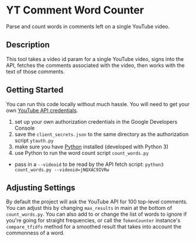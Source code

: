 # YT Comment Word Counter

Parse and count words in comments left on a single YouTube video.

## Description
This tool takes a video id param for a single YouTube video, signs into the API, fetches the comments associated with the video, then works with the text of those comments.

## Getting Started
You can run this code locally without much hassle. You will need to get your own [YouTube API credentials](https://console.developers.google.com/).

1. set up your own authorization credentials in the Google Developers Console
2. save the `client_secrets.json` to the same directory as the authorization script `ytauth.py`
3. make sure you have [Python](https://www.python.org/) installed (developed with Python 3)
4. use Python to run the word count script `count_words.py`
  - pass in a `--videoid` to be read by the API fetch script: `python3 count_words.py --videoid=jNQXAC9IVRw`

## Adjusting Settings
By default the project will ask the YouTube API for 100 top-level comments. You can adjust this by changing `max_results` in main at the bottom of `count_words.py`. You can also add to or change the list of words to ignore if you're going for straight frequencies, or call the `TokenCounter` instance's `compare_tfidfs` method for a smoothed result that takes into account the commonness of a word.
